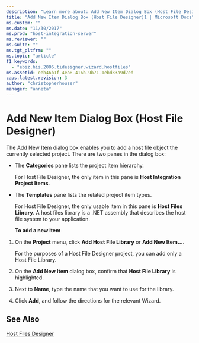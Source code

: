 ```yaml
---
description: "Learn more about: Add New Item Dialog Box (Host File Designer)"
title: "Add New Item Dialog Box (Host File Designer)1 | Microsoft Docs"
ms.custom: ""
ms.date: "11/30/2017"
ms.prod: "host-integration-server"
ms.reviewer: ""
ms.suite: ""
ms.tgt_pltfrm: ""
ms.topic: "article"
f1_keywords: 
  - "ebiz.his.2006.tidesigner.wizard.hostfiles"
ms.assetid: eeb46b1f-4ea8-416b-9b71-1ebd33a9d7ed
caps.latest.revision: 3
author: "christopherhouser"
manager: "anneta"
---
```

# Add New Item Dialog Box (Host File Designer)
The Add New Item dialog box enables you to add a host file object the currently selected project. There are two panes in the dialog box:  
  
- The **Categories** pane lists the project item hierarchy.  
  
   For Host File Designer, the only item in this pane is **Host Integration Project Items**.  
  
- The **Templates** pane lists the related project item types.  
  
   For Host File Designer, the only usable item in this pane is **Host Files Library**. A host files library is a .NET assembly that describes the host file system to your application.  
  
  **To add a new item**  
  
1.  On the **Project** menu, click **Add Host File Library** or **Add New Item…**.  
  
     For the purposes of a Host File Designer project, you can add only a Host File Library.  
  
2.  On the **Add New Item** dialog box, confirm that **Host File Library** is highlighted.  
  
3.  Next to **Name**, type the name that you want to use for the library.  
  
4.  Click **Add**, and follow the directions for the relevant Wizard.  
  
## See Also  
 [Host Files Designer](../core/host-files-designer2.md)
